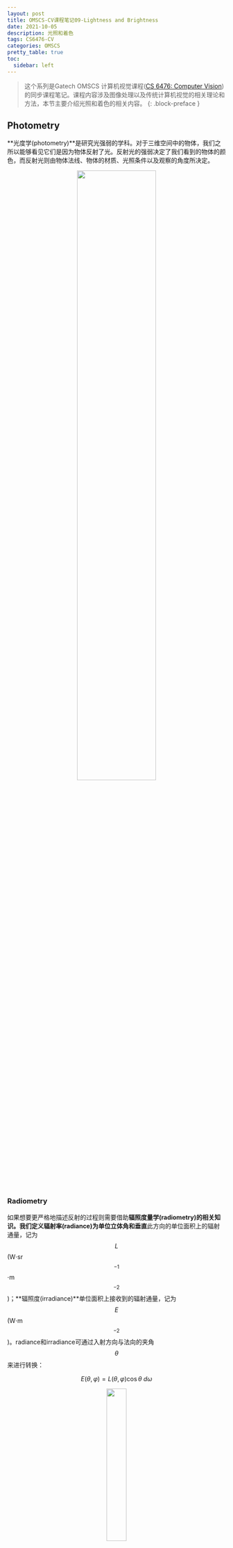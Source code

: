 ```yaml
---
layout: post
title: OMSCS-CV课程笔记09-Lightness and Brightness
date: 2021-10-05
description: 光照和着色
tags: CS6476-CV
categories: OMSCS
pretty_table: true
toc:
  sidebar: left
---
```



> 这个系列是Gatech OMSCS 计算机视觉课程([CS 6476: Computer Vision](https://omscs.gatech.edu/cs-6476-computer-vision))的同步课程笔记。课程内容涉及图像处理以及传统计算机视觉的相关理论和方法，本节主要介绍光照和着色的相关内容。
{: .block-preface }


## Photometry

**光度学(photometry)**是研究光强弱的学科。对于三维空间中的物体，我们之所以能够看见它们是因为物体反射了光。反射光的强弱决定了我们看到的物体的颜色，而反射光则由物体法线、物体的材质、光照条件以及观察的角度所决定。

<div align=center>
<img src="https://i.imgur.com/ZOer74o.png" width="60%">
</div>

### Radiometry

如果想要更严格地描述反射的过程则需要借助**辐照度量学(radiometry)**的相关知识。我们定义**辐射率(radiance)**为单位立体角和**垂直**此方向的单位面积上的辐射通量，记为$$L$$(W⋅sr$$^{−1}$$⋅m$$^{−2}$$)；**辐照度(irradiance)**单位面积上接收到的辐射通量，记为$$E$$(W⋅m$$^{−2}$$)。radiance和irradiance可通过入射方向与法向的夹角$$\theta$$来进行转换：

$$
E(\theta, \varphi) = L(\theta, \varphi) \cos \theta \ d\omega
$$

<div align=center>
<img src="https://i.imgur.com/ZpYW7Oh.png" width="30%">
</div>

当光线照射到物体上时，物体反射出的radiance由**双向反射分布函数(bidirectional reflectance distribution function, BRDF)**控制，它定义为反射出的radiance与接收到的irradiance的比值：

$$
f(\theta_i, \varphi_i; \theta_r, \varphi_r) = \frac{L(\theta_r, \varphi_r)}{E(\theta_i, \varphi_i)}
$$

<div align=center>
<img src="https://i.imgur.com/az7L7iY.png" width="70%">
</div>

BRDF需要满足Helmholtz互异性(Helmholtz reciprocity)，即交换入射和出射方向函数值不变。同时BRDF还满足旋转对称性，即BRDF仅与入射和出射方向在平面上的相对夹角$$\varphi_i - \varphi_r$$有关，当入射方向和出射方向同时绕法向旋转时BRDF保持不变。

$$
f(\theta_i, \varphi_i; \theta_r, \varphi_r) = f(\theta_r, \varphi_r; \theta_i, \varphi_i)
$$

$$
f(\theta_i, \varphi_i; \theta_r, \varphi_r) = f(\theta_i, \theta_r, \varphi_i - \varphi_r)
$$

### Reflection Models

对于表面比较粗糙的物体，我们可以认为光线到达物体表面后会向各个方向发生反射，这种类型的反射称为**漫反射(diffuse reflection)**。

<div align=center>
<img src="https://i.imgur.com/nvhk9eG.png" width="50%">
</div>

另一种常见的反射类型是**镜面反射(surface reflection)**，此时反射会集中到某些指定的方向使得物体表面出现反光的效果。

<div align=center>
<img src="https://i.imgur.com/PNfmEhs.png" width="50%">
</div>

当然大多数情况下物体表面会同时发生漫反射和镜面反射。

<div align=center>
<img src="https://i.imgur.com/YvrBSi4.png" width="52%">
</div>

#### Diffuse Reflection and Lambertian BRDF

漫反射的一个重要特征是无论观察的角度如何，漫反射的强度都是一样的。换句话说漫反射材质的BRDF是一个常数，我们称之为**反照率(albedo)：**

$$
f(\theta_i, \varphi_i; \theta_r, \varphi_r) = \rho_d
$$

我们将化简后的BRDF带入反射过程得到漫反射情况下反射的radiance：

$$
L = \rho_d I \cos \theta_i = \rho_d I (n \cdot s)
$$

<div align=center>
<img src="https://i.imgur.com/SFRrA3O.png" width="60%">
</div>

#### Specular Reflection and Mirror BRDF

对于镜面反射的BRDF，我们可以利用$$\delta$$函数来描述只在给定方向上存在radiance的情况：

$$
f(\theta_i, \varphi_i; \theta_v, \varphi_v) = \rho_s \delta (\theta_i - \theta_v) \delta (\varphi_i + \pi - \varphi_v)
$$

类似地，镜面反射出的radiance为：

$$
L = \rho_s I \delta(m - v)
$$

<div align=center>
<img src="https://i.imgur.com/9G7olsF.png" width="67%">
</div>

### Phong Reflection Model

我们把漫反射和镜面反射结合到一起就得到了图形渲染中非常常用的Phong反射模型，它将漫反射和镜面反射相加来模拟真实材质的BRDF。

<div align=center>
<img src="https://i.imgur.com/qqB029q.png" width="50%">
</div>

## Lightness

在上一节中我们介绍了物体的反射模型。对于相机来说物体的反射光决定了图片上接收到的颜色，但人眼对于颜色的感知是不完全由接收到的光线决定的。以下图为例，A和B两块棋盘格上的颜色是完全相同的，但人眼往往会认为A处的颜色会更深一些。

<div align=center>
<img src="https://i.imgur.com/I0a6Vlo.png" width="30%">
<img src="https://i.imgur.com/QGAiVSi.png" width="30%">
</div>

类似地，图像的空间感也会干扰人眼对颜色的认知。

<div align=center>
<img src="https://i.imgur.com/NhNL6oN.png" width="50%">
</div>

实际上人眼会把接收到的光线进行分解，具体而言人的视觉系统会把光分解成illumination和reflectance两部分。当我们看到某个物体时，大脑会尽可能将我们看到的颜色还原成它在白光下的颜色。因此对于不同光照条件下的同一个物体，人眼往往会看到相同的颜色；相应地，人眼对于光源的变化则没有那么敏感。

从前一节的内容中我们知道物体的颜色可以表示为光照$$E$$与反射方程$$R$$的乘积：

$$
L(x, y) = R(x, y) \cdot E(x, y)
$$

<div align=center>
<img src="https://i.imgur.com/uNIsSqc.png" width="50%">
</div>

那么对于具有不同反照率的平面物体在变化的光源下会得到类似于下面的图像：

<div align=center>
<img src="https://i.imgur.com/g0AE3LE.png" width="70%">
</div>

<div align=center>
<img src="https://i.imgur.com/eusF6q4.png" width="50%">
</div>

如果假定光照是缓慢变化的，那么我们可以从照射得到的图像上恢复物体的反照率。具体而言需要只对图像取对数并计算导数：

<div align=center>
<img src="https://i.imgur.com/DzEtWNP.png" width="50%">
</div>

由于光照是缓慢变化的，在取对数后光照对应导数中非常小的部分，我们可以使用阈值化来过滤掉它。这样我们对过滤后的函数进行积分就能够重建出物体的albedo(和真实值只相差一个常数)。

<div align=center>
<img src="https://i.imgur.com/PyEj30h.png" width="60%">
</div>

当然这样的方法对于的三维空间物体是不适用的，这是因为通常情况下三维空间中物体接收到的光线不满足缓慢变化的假设。

## Shape from Shading

通过着色我们还可以重建物体的表面。假设空间中的曲面方程为$$z(x, y)$$，定义$$p$$、$$q$$分别为曲面在两个方向上的负导数：

$$
p = -\frac{\partial z}{\partial x}, q = -\frac{\partial z}{\partial y}
$$

对于曲面上的任意点，我们可以利用$$p$$和$$q$$定义出两个切向量：

$$
t_x = (1, 0, -p)^T, t_y = (0, 1, -q)^T
$$

因此该点的曲面法向为：

$$
n = \frac{t_x \times t_y}{\Vert t_x \times t_y \Vert} = \frac{1}{\sqrt{p^2 + q^2 + 1}} (p, q, 1)^T
$$

我们可以把法向$$n$$移动到单位球上并将它延长到$$z=1$$的平面上，这个平面称为gradient space。显然对于任意方向的法向我们总能在gradient space上找到法向与平面的交点，且交点坐标恰为$$(p, q, 1)$$。

<div align=center>
<img src="https://i.imgur.com/21ftIF2.png" width="50%">
</div>

类似地，我们把光线入射方向也映射到Gradient Space上，得到入射方向的单位向量：

$$
s = \frac{1}{\sqrt{p_S^2 + q_S^2 + 1}} (p_S, q_S, 1)^T
$$

此时入射方向与法向的夹角为：

$$
\cos \theta_i = n \cdot s = \frac{p \cdot p_S + q \cdot q_S + 1}{\sqrt{p^2 + q^2 + 1} \cdot \sqrt{p_S^2 + q_S^2 + 1}}
$$

<div align=center>
<img src="https://i.imgur.com/AMS0xIk.png" width="50%">
</div>

假设物体表面是Lambert面，对应的albedo为$$\rho$$；同时假定来自光源的入射光强度为$$k$$。那么曲面上任意点的反射光强度为：

$$
I = \rho \cdot k \cdot \cos \theta_i = \rho \cdot k (n \cdot s)
$$

不妨设$$\rho \cdot k = 1$$，此时反射光可以化简为：

$$
I = n \cdot s = \frac{p \cdot p_S + q \cdot q_S + 1}{\sqrt{p^2 + q^2 + 1} \cdot \sqrt{p_S^2 + q_S^2 + 1}} = R(p, q)
$$

我们称$$R(p, q)$$为Lambert面的Reflectance Map。曲面的法向一定在$$R(p, q) = I$$所定义的曲线上，如下图所示。同时$$R(p, q)$$仅在$$(p_S, q_S)$$处取最大值$$(p, q) = 1$$，此时光线入射方向与法向重合；$$R(p, q)$$在直线$$p \cdot p_S + q \cdot q_S + 1 = 0$$上取最小值$$(p, q) = 0$$，此时入射方向与法向相互垂直。

<div align=center>
<img src="https://i.imgur.com/R0VwyQQ.png" width="60%">
</div>

因此对于平面图像上的任意一点我们可以取出该点的像素值并在gradient space绘制出对应的曲线，该点在曲面上的法向一定位于这条曲线上。尽管如此，我们还是无法确定法向的具体方向。

<div align=center>
<img src="https://i.imgur.com/4e0Kl7w.png" width="60%">
</div>

想要确定具体地法向一般有两种做法。第一种方法是引入额外的约束，比如说假定已知曲面的边界而且曲面比较光滑，再通过一系列复杂的优化是就解出具体的法向。当然这样的方法在实际中的效果并不好，工程上更常用的方法是利用多张不同光源下的图像来重建曲面，这样的方法称为**光度立体(photometric stereo)**。

具体来说，我们需要固定相机和物体的位置然后利用3个不同角度的光源来拍摄图像。假设入射光的强度均为1，在每个光源下曲面上的反射光满足方程：

$$
I_i = \rho \ n \cdot s_i
$$

联立3个光源可以得到矩阵方程：

$$
\begin{bmatrix}
I_1 \\ I_2 \\ I_3
\end{bmatrix}
=
\begin{bmatrix}
s_1^T \\ s_2^T \\ s_3^T
\end{bmatrix}
\rho n
$$

记$$\hat{n} = \rho n$$，通过求解线性方程组可以得到：

$$
\hat{n} = \rho n = S^{-1} I
$$

上式对于包含多组不同光源的图像仍然适用。由于法向$$n$$是单位向量，我们只需要对$$\hat{n}$$进行规范化即可得到曲面法向，同时我们还可以得到该点的反照率：

$$
\rho = \vert \hat{n} \vert, n = \frac{\hat{n}}{\rho}
$$

<div align=center>
<img src="https://i.imgur.com/ujRHsB8.png" width="37%">
<img src="https://i.imgur.com/FdKsPgK.png" width="15%">
<img src="https://i.imgur.com/eoV5j1W.png" width="15%">
<img src="https://i.imgur.com/bahr9yZ.png" width="15%">
</div>

光度立体的本质是在gradient space上求曲线交点。对于每个给定的光源，我们都可以在gradient space上画出相应的曲线，且待求的法向一定位于这些曲线的交点上。由于每条曲线都是二次曲线，我们至少需要3条曲线才能确定这个交点。

<div align=center>
<img src="https://i.imgur.com/L2zTZgL.png" width="50%">
</div>

利用光度立体的方法我们可以重建曲面的法线并对曲面的albedo进行估计，如下图所示。

<div align=center>
<img src="https://i.imgur.com/3ni3ROf.png" width="70%">
</div>

当然光度立体的方法也存在一些缺陷，比如说它基本无法处理反光和半透明的材质，同时对于阴影和相互反射(inter-reflections)的情况也没有特别好的解决方法。此外光度立体一般需要保证光源和相机距离物体比较远，而且必须要知道光线的方向和强弱。这些缺陷都限制了光度立体的应用场景。